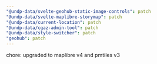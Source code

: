 ```yaml
---
"@undp-data/svelte-geohub-static-image-controls": patch
"@undp-data/svelte-maplibre-storymap": patch
"@undp-data/current-location": patch
"@undp-data/cgaz-admin-tool": patch
"@undp-data/style-switcher": patch
"geohub": patch
---
```


chore: upgraded to maplibre v4 and pmtiles v3
